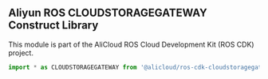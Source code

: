 ## Aliyun ROS CLOUDSTORAGEGATEWAY Construct Library

This module is part of the AliCloud ROS Cloud Development Kit (ROS CDK) project.

```ts
import * as CLOUDSTORAGEGATEWAY from '@alicloud/ros-cdk-cloudstoragegateway';
```